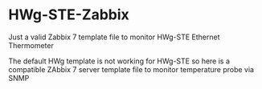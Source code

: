# HWg-STE-Zabbix
Just a valid Zabbix 7 template file to monitor HWg-STE Ethernet Thermometer

The default HWg template is not working for HWg-STE so here is a compatible ZAbbix 7 server template file to monitor temperature probe via SNMP
